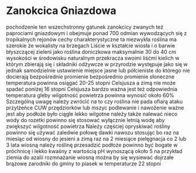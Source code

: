 # Zanokcica Gniazdowa
 pochodzenie ten wszechstronny gatunek zanokcicy zwanych też paprociami gniazdowym i obejmuje ponad 700 odmian wywodzących się z tropikalnych rejonów
 cechy charakterystyczne ta niezwykła roślina ma szerokie że wokalisty na brzegach Liście w kształcie wiosła i o barwie błyszczącej zieleni jako roślina doniczkowa maksymalnie 30 do 40 cm wysokości w środowisku naturalnym przekracza swoimi liśćmi kielich w którym zbierają się i składniki odżywcze w przyrodzie występuje jako się w jednak samodzielnie
 ustawienie miejsce jasne lub półcieniste do którego nie docierają bezpośrednie promienie bezpośrednio promienie słoneczne temperatura powinna osiągać 20-25 stopni Celsjusza a zimą nie może spadać poniżej 16 stopni Celsjusza bardzo ważna jest też odpowiednia temperatura gleby wilgotność powietrza powinna wynosić około 60%
 Szczególną uwagę należy zwrócić na to czy roślina nie pada ofiarą ataku przylżeńce CUW przędziorków lub mszyc
 podlewanie i nawożenie ważne jest aby podłoże było ciągle lekko wilgotne należy także nalewać nieco wody do rozetki powinno się stosować wyłącznie letnią wodę aby zwiększyć wilgotność powietrza Należy częściej opryskiwać rośliny powinno się używać zaledwie połowę dawki nawozu stosując bo raz na miesiąc od wiosny do jesieni a zimą raz na 2 miesiące
 pielęgnacja co 2 lub 3 lata wiosną należy roślinę przesadzić podłoże powinno być bogate w próchnicę i lekko kwaśny z wartością pH wynoszącą około 5 na przykład ziemia do azalii
 rozmnażanie wiosną można by się wysiewać dojrzałe brązowe zarodniki do gminy to piasek w temperaturze 22 stopni 

